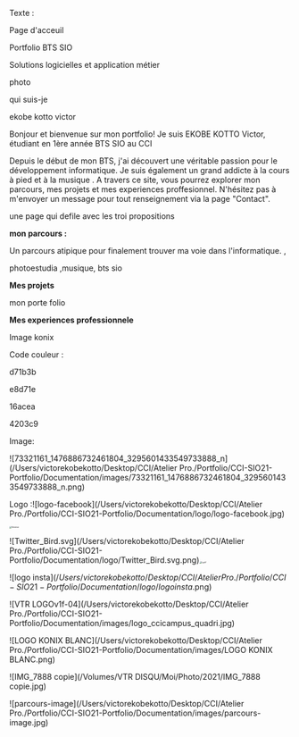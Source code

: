 Texte : 



Page d'acceuil



Portfolio BTS SIO 

Solutions logicielles et application métier



photo

qui suis-je

ekobe kotto victor

Bonjour et bienvenue sur mon portfolio! Je suis EKOBE KOTTO Victor, étudiant en 1ère année BTS SIO au CCI



Depuis le début de mon BTS, j'ai découvert une véritable passion pour le développement informatique. Je suis également un grand addicte à la cours à pied et à la musique . A travers ce site, vous pourrez explorer mon parcours, mes projets et mes experiences proffesionnel. N'hésitez pas à m'envoyer un message pour tout renseignement via la page "Contact".



une page qui defile avec les troi propositions

**mon parcours :** 

Un parcours atipique pour finalement trouver ma voie dans l'informatique. , 

photoestudia ,musique, bts sio



**Mes projets** 



mon porte folio

**Mes experiences professionnele**

Image konix

Code couleur :

d71b3b

e8d71e

16acea

4203c9 



Image:

![73321161_1476886732461804_3295601433549733888_n](/Users/victorekobekotto/Desktop/CCI/Atelier Pro./Portfolio/CCI-SIO21-Portfolio/Documentation/images/73321161_1476886732461804_3295601433549733888_n.png)

Logo :![logo-facebook](/Users/victorekobekotto/Desktop/CCI/Atelier Pro./Portfolio/CCI-SIO21-Portfolio/Documentation/logo/logo-facebook.jpg) 

<img src="/Users/victorekobekotto/Desktop/CCI/Atelier Pro./Portfolio/CCI-SIO21-Portfolio/Documentation/logo/Solution.jpg" alt="Solution" style="zoom:25%;" />

![Twitter_Bird.svg](/Users/victorekobekotto/Desktop/CCI/Atelier Pro./Portfolio/CCI-SIO21-Portfolio/Documentation/logo/Twitter_Bird.svg.png)<img src="/Users/victorekobekotto/Desktop/CCI/Atelier Pro./Portfolio/CCI-SIO21-Portfolio/Documentation/logo/LgoV.png" alt="LgoV" style="zoom:25%;" />

![logo insta$](/Users/victorekobekotto/Desktop/CCI/Atelier Pro./Portfolio/CCI-SIO21-Portfolio/Documentation/logo/logo insta$.png)

![VTR LOGOv1f-04](/Users/victorekobekotto/Desktop/CCI/Atelier Pro./Portfolio/CCI-SIO21-Portfolio/Documentation/images/logo_ccicampus_quadri.jpg)

![LOGO KONIX BLANC](/Users/victorekobekotto/Desktop/CCI/Atelier Pro./Portfolio/CCI-SIO21-Portfolio/Documentation/images/LOGO KONIX BLANC.png)

![IMG_7888 copie](/Volumes/VTR DISQU/Moi/Photo/2021/IMG_7888 copie.jpg)

![parcours-image](/Users/victorekobekotto/Desktop/CCI/Atelier Pro./Portfolio/CCI-SIO21-Portfolio/Documentation/images/parcours-image.jpg)
